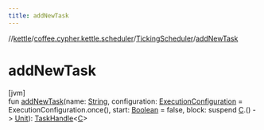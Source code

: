 ```yaml
---
title: addNewTask
---
```

//[kettle](../../../index.html)/[coffee.cypher.kettle.scheduler](../index.html)/[TickingScheduler](index.html)/[addNewTask](add-new-task.html)



# addNewTask



[jvm]\
fun [addNewTask](add-new-task.html)(name: [String](https://kotlinlang.org/api/latest/jvm/stdlib/kotlin/-string/index.html), configuration: [ExecutionConfiguration](../-execution-configuration/index.html) = ExecutionConfiguration.once(), start: [Boolean](https://kotlinlang.org/api/latest/jvm/stdlib/kotlin/-boolean/index.html) = false, block: suspend [C](index.html).() -&gt; [Unit](https://kotlinlang.org/api/latest/jvm/stdlib/kotlin/-unit/index.html)): [TaskHandle](../-task-handle/index.html)&lt;[C](index.html)&gt;




